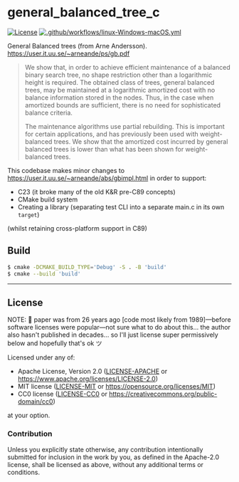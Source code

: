general_balanced_tree_c
=======================
[![License](https://img.shields.io/badge/license-Apache--2.0%20OR%20MIT%20OR%20CC0-blue.svg)](https://opensource.org/licenses/Apache-2.0) [![.github/workflows/linux-Windows-macOS.yml](https://github.com/SamuelMarks/general-balanced-tree-c/actions/workflows/linux-Windows-macOS.yml/badge.svg)](https://github.com/SamuelMarks/general-balanced-tree-c/actions/workflows/linux-Windows-macOS.yml)

General Balanced trees (from Arne Andersson).
https://user.it.uu.se/~arneande/ps/gb.pdf

> We show that, in order to achieve efficient maintenance of a balanced binary search tree, no shape restriction other
> than a logarithmic height is required. The obtained class of trees, general balanced trees, may be maintained at a
> logarithmic amortized cost with no balance information stored in the nodes. Thus, in the case when amortized bounds
> are sufficient, there is no need for sophisticated balance criteria.
>
> The maintenance algorithms use partial rebuilding. This is important for certain applications, and has previously been
> used with weight-balanced trees. We show that the amortized cost incurred by general balanced trees is lower than what
> has been shown for weight-balanced trees.

This codebase makes minor changes to https://user.it.uu.se/~arneande/abs/gbimpl.html in order to support:

- C23 (it broke many of the old K&R pre-C89 concepts)
- CMake build system
- Creating a library (separating test CLI into a separate main.c in its own `target`)

(whilst retaining cross-platform support in C89)

## Build

```sh
$ cmake -DCMAKE_BUILD_TYPE='Debug' -S . -B 'build'
$ cmake --build 'build'
```

---

## License

NOTE: 🤷 paper was from 26 years ago [code most likely from 1989]—before software licenses were popular—not sure what to
do about this… the author also hasn't published in decades… so I'll just license super permissively below and hopefully
that's ok ツ

Licensed under any of:

- Apache License, Version 2.0 ([LICENSE-APACHE](LICENSE-APACHE) or <https://www.apache.org/licenses/LICENSE-2.0>)
- MIT license ([LICENSE-MIT](LICENSE-MIT) or <https://opensource.org/licenses/MIT>)
- CC0 license ([LICENSE-CC0](LICENSE-CC0) or <https://creativecommons.org/public-domain/cc0>)

at your option.

### Contribution

Unless you explicitly state otherwise, any contribution intentionally submitted
for inclusion in the work by you, as defined in the Apache-2.0 license, shall be
licensed as above, without any additional terms or conditions.

